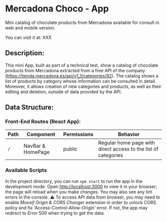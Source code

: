 # Mercadona Choco - App

Mini catalog of chocolate products from Mercadona available for consult in web and mobile version.

You can visit it at: XXX

## Description:

This mini App, built as part of a technical test, show a catalog of chocolate products from Mercadona extracted from a free API of the company (https://tienda.mercadona.es/api/v1_1/categories/92). The catalog shows a list of products by category whose information can be consulted in detail. Moreover, it allows creation of new categories and products, as well as their editing and deletion, outside of data provided by the API.

## Data Structure:

### Front-End Routes (React App):

| Path                      | Component            | Permissions | Behavior                                                     |
| ------------------------- | -------------------- | ----------- | ------------------------------------------------------------ |
| `/`                       | NavBar & HomePage    | public      | Regular home page with direct access to the list of categories |

###  Available Scripts

In the project directory, you can run `npm start` to run the app in the development mode.
Open [http://localhost:3000](http://localhost:3000) to view it in your browser; the page will reload when you make changes.
You may also see any lint errors in the console.
⚠️ To access API data from browser, you may need to enable <i>Moesif Origin & CORS Changer</i> extension in order to unlock CORS policy and fix 'Access-Control-Allow-Origin' error. If not, the app may redirect to Error 500 when trying to get the data.

